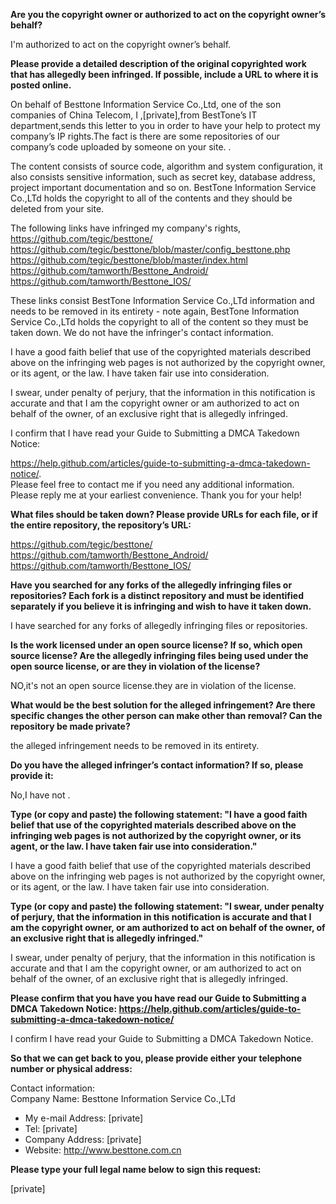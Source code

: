 **Are you the copyright owner or authorized to act on the copyright owner’s behalf?** 

I'm authorized to act on the copyright owner’s behalf.

**Please provide a detailed description of the original copyrighted work that has allegedly been infringed. If possible, include a URL to where it is posted online.** 

On behalf of Besttone Information Service Co.,Ltd, one of the son companies of China Telecom, I ,[private],from BestTone’s IT department,sends this letter to you in order to have your help to protect my company’s IP rights.The fact is there are some repositories of our company’s code uploaded by someone on your site. . 

The content consists of source code, algorithm and system configuration, it also consists sensitive 
information, such as secret key, database address, project important documentation and so on. BestTone Information Service Co.,LTd holds the copyright to all of the contents and they should be deleted from your site. 

The following links have infringed my company's rights,   
https://github.com/tegic/besttone/   
https://github.com/tegic/besttone/blob/master/config_besttone.php   
https://github.com/tegic/besttone/blob/master/index.html   
https://github.com/tamworth/Besttone_Android/   
https://github.com/tamworth/Besttone_IOS/

These links consist BestTone Information Service Co.,LTd information and needs to be removed in 
its entirety - note again, BestTone Information Service Co.,LTd holds the copyright to all of the 
content so they must be taken down. We do not have the infringer's contact information. 

I have a good faith belief that use of the copyrighted materials described above on the infringing 
web pages is not authorized by the copyright owner, or its agent, or the law. I have taken fair use 
into consideration. 

I swear, under penalty of perjury, that the information in this notification is accurate and that I am 
the copyright owner or am authorized to act on behalf of the owner, of an exclusive right that 
is allegedly infringed. 

I confirm that I have read your Guide to Submitting a DMCA Takedown Notice: 

https://help.github.com/articles/guide-to-submitting-a-dmca-takedown-notice/.   
Please feel free to contact me if you need any additional information.   
Please reply me at your earliest convenience. Thank you for your help!

**What files should be taken down? Please provide URLs for each file, or if the entire repository, the repository’s URL:**

https://github.com/tegic/besttone/   
https://github.com/tamworth/Besttone_Android/   
https://github.com/tamworth/Besttone_IOS/

**Have you searched for any forks of the allegedly infringing files or repositories? Each fork is a distinct repository and must be identified separately if you believe it is infringing and wish to have it taken down.**

I have searched for any forks of allegedly infringing files or repositories.

**Is the work licensed under an open source license? If so, which open source license? Are the allegedly infringing files being used under the open source license, or are they in violation of the license?** 

NO,it's not an open source license.they are in violation of the license.

**What would be the best solution for the alleged infringement? Are there specific changes the other person can make other than removal? Can the repository be made private?**

the alleged infringement needs to be removed in its entirety.

**Do you have the alleged infringer’s contact information? If so, please provide it:** 

No,I have not .

**Type (or copy and paste) the following statement: "I have a good faith belief that use of the copyrighted materials described above on the infringing web pages is not authorized by the copyright owner, or its agent, or the law. I have taken fair use into consideration."** 

I have a good faith belief that use of the copyrighted materials described above on the infringing web pages is not authorized by the copyright owner, or its agent, or the law. I have taken fair use into consideration.

**Type (or copy and paste) the following statement: "I swear, under penalty of perjury, that the information in this notification is accurate and that I am the copyright owner, or am authorized to act on behalf of the owner, of an exclusive right that is allegedly infringed."** 

I swear, under penalty of perjury, that the information in this notification is accurate and that I am the copyright owner, or am authorized to act on behalf of the owner, of an exclusive right that is allegedly infringed.

**Please confirm that you have you have read our Guide to Submitting a DMCA Takedown Notice: https://help.github.com/articles/guide-to-submitting-a-dmca-takedown-notice/**

I confirm I have read your Guide to Submitting a DMCA Takedown Notice.

**So that we can get back to you, please provide either your telephone number or physical address:** 

Contact information:   
Company Name: Besttone Information Service Co.,LTd   
- My e-mail Address: [private]  
- Tel: [private]  
- Company Address: [private]  
- Website: http://www.besttone.com.cn

**Please type your full legal name below to sign this request:**

[private]
